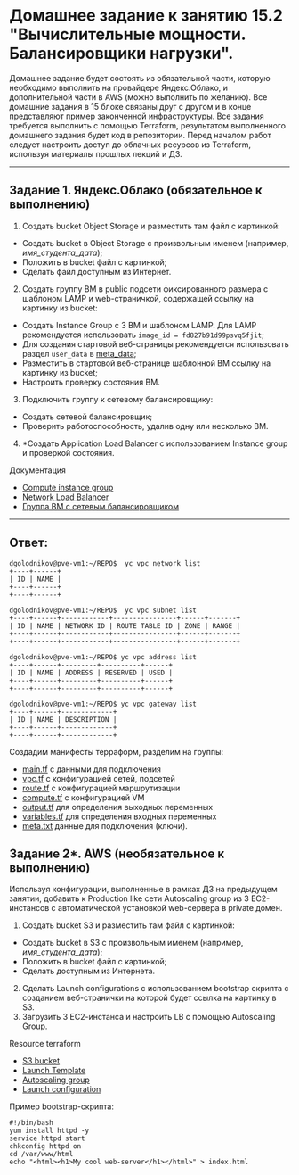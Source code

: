 # Домашнее задание к занятию 15.2 "Вычислительные мощности. Балансировщики нагрузки".
Домашнее задание будет состоять из обязательной части, которую необходимо выполнить на провайдере Яндекс.Облако, и дополнительной части в AWS (можно выполнить по желанию). Все домашние задания в 15 блоке связаны друг с другом и в конце представляют пример законченной инфраструктуры.
Все задания требуется выполнить с помощью Terraform, результатом выполненного домашнего задания будет код в репозитории. Перед началом работ следует настроить доступ до облачных ресурсов из Terraform, используя материалы прошлых лекций и ДЗ.

---
## Задание 1. Яндекс.Облако (обязательное к выполнению)

1. Создать bucket Object Storage и разместить там файл с картинкой:
- Создать bucket в Object Storage с произвольным именем (например, _имя_студента_дата_);
- Положить в bucket файл с картинкой;
- Сделать файл доступным из Интернет.
2. Создать группу ВМ в public подсети фиксированного размера с шаблоном LAMP и web-страничкой, содержащей ссылку на картинку из bucket:
- Создать Instance Group с 3 ВМ и шаблоном LAMP. Для LAMP рекомендуется использовать `image_id = fd827b91d99psvq5fjit`;
- Для создания стартовой веб-страницы рекомендуется использовать раздел `user_data` в [meta_data](https://cloud.yandex.ru/docs/compute/concepts/vm-metadata);
- Разместить в стартовой веб-странице шаблонной ВМ ссылку на картинку из bucket;
- Настроить проверку состояния ВМ.
3. Подключить группу к сетевому балансировщику:
- Создать сетевой балансировщик;
- Проверить работоспособность, удалив одну или несколько ВМ.
4. *Создать Application Load Balancer с использованием Instance group и проверкой состояния.

Документация
- [Compute instance group](https://registry.terraform.io/providers/yandex-cloud/yandex/latest/docs/resources/compute_instance_group)
- [Network Load Balancer](https://registry.terraform.io/providers/yandex-cloud/yandex/latest/docs/resources/lb_network_load_balancer)
- [Группа ВМ с сетевым балансировщиком](https://cloud.yandex.ru/docs/compute/operations/instance-groups/create-with-balancer)
---

## Ответ:

```
dgolodnikov@pve-vm1:~/REPO$  yc vpc network list
+----+------+
| ID | NAME |
+----+------+
+----+------+

dgolodnikov@pve-vm1:~/REPO$  yc vpc subnet list
+----+------+------------+----------------+------+-------+
| ID | NAME | NETWORK ID | ROUTE TABLE ID | ZONE | RANGE |
+----+------+------------+----------------+------+-------+
+----+------+------------+----------------+------+-------+

dgolodnikov@pve-vm1:~/REPO$ yc vpc address list
+----+------+---------+----------+------+
| ID | NAME | ADDRESS | RESERVED | USED |
+----+------+---------+----------+------+
+----+------+---------+----------+------+

dgolodnikov@pve-vm1:~/REPO$ yc vpc gateway list
+----+------+-------------+
| ID | NAME | DESCRIPTION |
+----+------+-------------+
+----+------+-------------+

```
Создадим манифесты терраформ, разделим на группы:
- [main.tf](terraform/10-main.tf) c данными для подключения
- [vpc.tf](terraform/20-vpc.tf) c конфигурацией сетей, подсетей 
- [route.tf](terraform/24-route.tf) c конфигурацией маршрутизации
- [compute.tf](terraform/30-сompute.tf) с конфигурацией VM
- [output.tf](terraform/90-output.tf) для определения выходных переменных
- [variables.tf](terraform/95-variables.tf) для определения входных переменных
- [meta.txt](terraform/96-meta.txt) данные для подключения (ключи).






## Задание 2*. AWS (необязательное к выполнению)

Используя конфигурации, выполненные в рамках ДЗ на предыдущем занятии, добавить к Production like сети Autoscaling group из 3 EC2-инстансов с  автоматической установкой web-сервера в private домен.

1. Создать bucket S3 и разместить там файл с картинкой:
- Создать bucket в S3 с произвольным именем (например, _имя_студента_дата_);
- Положить в bucket файл с картинкой;
- Сделать доступным из Интернета.
2. Сделать Launch configurations с использованием bootstrap скрипта с созданием веб-странички на которой будет ссылка на картинку в S3. 
3. Загрузить 3 ЕС2-инстанса и настроить LB с помощью Autoscaling Group.

Resource terraform
- [S3 bucket](https://registry.terraform.io/providers/hashicorp/aws/latest/docs/resources/s3_bucket)
- [Launch Template](https://registry.terraform.io/providers/hashicorp/aws/latest/docs/resources/launch_template)
- [Autoscaling group](https://registry.terraform.io/providers/hashicorp/aws/latest/docs/resources/autoscaling_group)
- [Launch configuration](https://registry.terraform.io/providers/hashicorp/aws/latest/docs/resources/launch_configuration)

Пример bootstrap-скрипта:
```
#!/bin/bash
yum install httpd -y
service httpd start
chkconfig httpd on
cd /var/www/html
echo "<html><h1>My cool web-server</h1></html>" > index.html
```